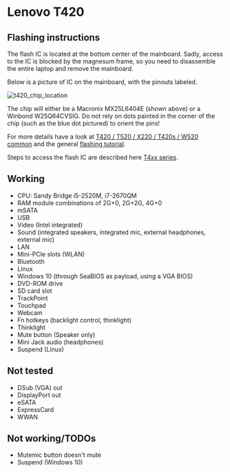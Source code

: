 # Lenovo T420

## Flashing instructions
The flash IC is located at the bottom center of the mainboard.  Sadly,
access to the IC is blocked by the magnesum frame, so you need to disassemble
the entire laptop and remove the mainboard.

Below is a picture of IC on the mainboard, with the pinouts labeled.

![t420_chip_location](t420_chip_location.jpg)

The chip will either be a Macronix MX25L6404E (shown above) or a Winbond
W25Q64CVSIG.  Do not rely on dots painted in the corner of the chip (such as
the blue dot pictured) to orient the pins!

For more details have a look at [T420 / T520 / X220 / T420s / W520 common] and
the general [flashing tutorial].

Steps to access the flash IC are described here [T4xx series].

## Working
 * CPU: Sandy Bridge i5-2520M, i7-2670QM
 * RAM module combinations of 2G+0, 2G+2G, 4G+0
 * mSATA
 * USB
 * Video (Intel integrated)
 * Sound (integrated speakers, integrated mic, external headphones, external mic)
 * LAN
 * Mini-PCIe slots (WLAN)
 * Bluetooth
 * Linux
 * Windows 10 (through SeaBIOS as payload, using a VGA BIOS)
 * DVD-ROM drive
 * SD card slot
 * TrackPoint
 * Touchpad
 * Webcam
 * Fn hotkeys (backlight control, thinklight)
 * Thinklight
 * Mute button (Speaker only)
 * Mini Jack audio (headphones)
 * Suspend (Linux)

## Not tested
 * DSub (VGA) out
 * DisplayPort out
 * eSATA
 * ExpressCard
 * WWAN

## Not working/TODOs
 * Mutemic button doesn't mute
 * Suspend (Windows 10)

[T4xx series]: t4xx_series.md
[flashing tutorial]: ../../tutorial/flashing_firmware/ext_power.md
[T420 / T520 / X220 / T420s / W520 common]: Sandy_Bridge_series.md
